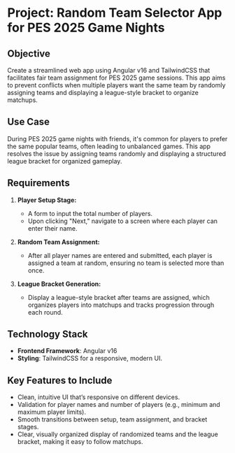 # Project: Random Team Selector App for PES 2025 Game Nights

## Objective

Create a streamlined web app using Angular v16 and TailwindCSS that facilitates fair team assignment for PES 2025 game sessions. This app aims to prevent conflicts when multiple players want the same team by randomly assigning teams and displaying a league-style bracket to organize matchups.

## Use Case

During PES 2025 game nights with friends, it's common for players to prefer the same popular teams, often leading to unbalanced games. This app resolves the issue by assigning teams randomly and displaying a structured league bracket for organized gameplay.

## Requirements

1. **Player Setup Stage:**

   - A form to input the total number of players.
   - Upon clicking "Next," navigate to a screen where each player can enter their name.

2. **Random Team Assignment:**

   - After all player names are entered and submitted, each player is assigned a team at random, ensuring no team is selected more than once.

3. **League Bracket Generation:**
   - Display a league-style bracket after teams are assigned, which organizes players into matchups and tracks progression through each round.

## Technology Stack

- **Frontend Framework**: Angular v16
- **Styling**: TailwindCSS for a responsive, modern UI.

## Key Features to Include

- Clean, intuitive UI that’s responsive on different devices.
- Validation for player names and number of players (e.g., minimum and maximum player limits).
- Smooth transitions between setup, team assignment, and bracket stages.
- Clear, visually organized display of randomized teams and the league bracket, making it easy to follow matchups.

